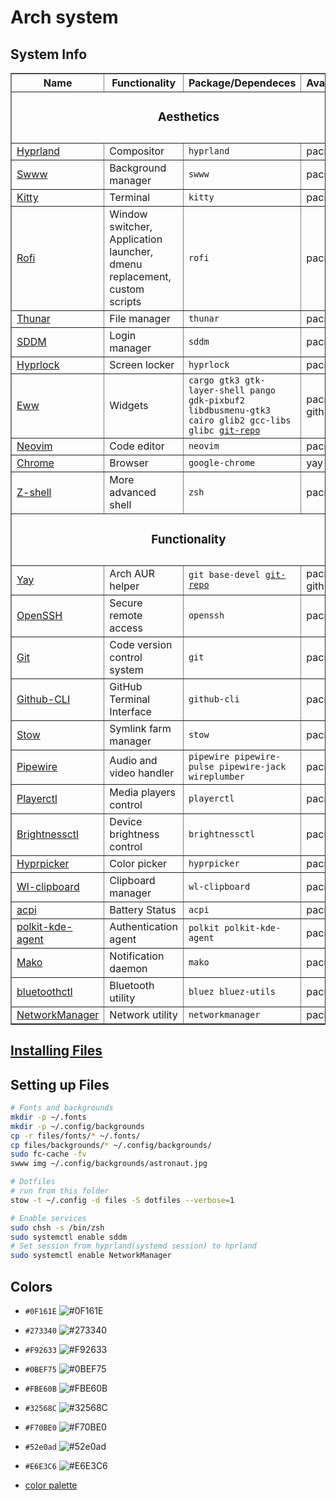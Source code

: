 # Arch system

## System Info
<table border="1">
  <thead>
    <tr>
      <th>Name</th>
      <th>Functionality</th>
      <th>Package/Dependeces</th>
      <th>Availability</th>
    </tr>
  </thead>
  <tbody>
    <tr>
        <td colspan=4><h3 style="text-align:center;">Aesthetics<h3></td>
    </tr>
    <tr>
      <td><a href="https://hyprland.org/">Hyprland</a></td>
      <td>Compositor</td>
      <td><code>hyprland</code></td>
      <td>pacman</td>
    </tr>
    <tr>
      <td><a href="https://github.com/GhostNaN/mpvpaper">Swww</a></td>
      <td>Background manager</td>
      <td><code>swww</code></td>
      <td>pacman</td>
    </tr>
    <tr>
      <td><a href="https://github.com/kovidgoyal/kitty">Kitty</a></td>
      <td>Terminal</td>
      <td><code>kitty</code></td>
      <td>pacman</td>
    </tr>
    <tr>
      <td><a href="https://github.com/davatorium/rofi">Rofi</a></td>
      <td>Window switcher, Application launcher, dmenu replacement, custom scripts</td>
      <td><code>rofi</code></td>
      <td>pacman</td>
    </tr>
    <tr>
      <td><a href="https://github.com/xfce-mirror/thunar">Thunar</a></td>
      <td>File manager</td>
      <td><code>thunar</code></td>
      <td>pacman</td>
    </tr>
    <tr>
      <td><a href="https://github.com/sddm/sddm">SDDM</a></td>
      <td>Login manager</td>
      <td><code>sddm</code></td>
      <td>pacman</td>
    </tr>
    <tr>
      <td><a href="https://github.com/hyprwm/hyprlock">Hyprlock</a></td>
      <td>Screen locker</td>
      <td><code>hyprlock</code></td>
      <td>pacman</td>
    </tr>
    <tr>
      <td><a href="https://github.com/elkowar/eww?tab=readme-ov-file">Eww</a></td>
      <td>Widgets</td>
      <td><code>cargo gtk3 gtk-layer-shell pango gdk-pixbuf2 libdbusmenu-gtk3 cairo glib2 gcc-libs glibc <a href="https://github.com/elkowar/eww?tab=readme-ov-file">git-repo</a></code></td>
      <td>pacman, github</td>
    </tr>
    <tr>
      <td><a href="https://github.com/neovim/neovim">Neovim</a></td>
      <td>Code editor</td>
      <td><code>neovim</code></td>
      <td>pacman</td>
    </tr>
    <tr>
      <td><a href="https://www.google.com/chrome/?brand=FHFK&ds_kid=43700078760035676&gad_source=1&gclid=Cj0KCQiAuou6BhDhARIsAIfgrn5arVJiSJFJjHgIOX8GFqG4ox2z7cb-GxT9lPCC4YlKvheOTRZha2QaAssBEALw_wcB&gclsrc=aw.ds">Chrome</a></td>
      <td>Browser</td>
      <td><code>google-chrome</code></td>
      <td>yay</td>
    </tr>
    <tr>
      <td><a href="https://wiki.archlinux.org/title/Zsh">Z-shell</a></td>
      <td>More advanced shell</td>
      <td><code>zsh</code></td>
      <td>pacman</td>
    </tr>
    <tr>
        <td colspan=4><h3 style="text-align:center;">Functionality<h3></td>
    </tr>
    <tr>
      <td><a href="https://github.com/Jguer/yay">Yay</a></td>
      <td>Arch AUR helper</td>
      <td><code>git base-devel <a href="https://aur.archlinux.org/yay.git">git-repo</a></code></td>
      <td>pacman, github</td>
    </tr>
    <tr>
      <td><a href="https://github.com/openssh/openssh-portable">OpenSSH</a></td>
      <td>Secure remote access</td>
      <td><code>openssh</code></td>
      <td>pacman</td>
    </tr>
    <tr>
      <td><a href="https://git-scm.com/downloads/linux">Git</a></td>
      <td>Code version control system</td>
      <td><code>git</code></td>
      <td>pacman</td>
    </tr>
    <tr>
      <td><a href="https://github.com/cli/cli#installation">Github-CLI</a></td>
      <td>GitHub Terminal Interface</td>
      <td><code>github-cli</code></td>
      <td>pacman</td>
    </tr>
    <tr>
      <td><a href="https://github.com/aspiers/stow">Stow</a></td>
      <td>Symlink farm manager</td>
      <td><code>stow</code></td>
      <td>pacman</td>
    </tr>
    <tr>
      <td><a href="https://github.com/PipeWire/pipewire">Pipewire</a></td>
      <td>Audio and video handler</td>
      <td><code>pipewire pipewire-pulse pipewire-jack wireplumber</code></td>
      <td>pacman</td>
    </tr>
    <tr>
      <td><a href="https://github.com/altdesktop/playerctl">Playerctl</a></td>
      <td>Media players control</td>
      <td><code>playerctl</code></td>
      <td>pacman</td>
    </tr>
    <tr>
      <td><a href="https://github.com/Hummer12007/brightnessctl">Brightnessctl</a></td>
      <td>Device brightness control</td>
      <td><code>brightnessctl</code></td>
      <td>pacman</td>
    </tr>
    <tr>
      <td><a href="https://github.com/hyprwm/hyprpicker">Hyprpicker</a></td>
      <td>Color picker</td>
      <td><code>hyprpicker</code></td>
      <td>pacman</td>
    </tr>
    <tr>
      <td><a href="https://github.com/bugaevc/wl-clipboard">Wl-clipboard</a></td>
      <td>Clipboard manager</td>
      <td><code>wl-clipboard</code></td>
      <td>pacman</td>
    </tr>
    <tr>
      <td><a href="https://pkgs.org/download/acpi">acpi</a></td>
      <td>Battery Status</td>
      <td><code>acpi</code></td>
      <td>pacman</td>
    </tr>
    <tr>
      <td><a href="https://github.com/KDE/polkit-kde-agent-1/">polkit-kde-agent</a></td>
      <td>Authentication agent</td>
      <td><code>polkit polkit-kde-agent</code></td>
      <td>pacman</td>
    </tr>
    <tr>
      <td><a href="https://github.com/emersion/mako">Mako</a></td>
      <td>Notification daemon</td>
      <td><code>mako</code></td>
      <td>pacman</td>
    </tr>
    <tr>
      <td><a href="https://wiki.archlinux.org/title/Bluetooth">bluetoothctl</a></td>
      <td>Bluetooth utility</td>
      <td><code>bluez bluez-utils</code></td>
      <td>pacman</td>
    </tr>
    <tr>
      <td><a href="https://wiki.archlinux.org/title/NetworkManager">NetworkManager</a></td>
      <td>Network utility</td>
      <td><code>networkmanager</code></td>
      <td>pacman</td>
    </tr>
  </tbody>
</table>

## [Installing Files](./Install.md)

## Setting up Files

```bash
# Fonts and backgrounds
mkdir -p ~/.fonts
mkdir -p ~/.config/backgrounds
cp -r files/fonts/* ~/.fonts/
cp files/backgrounds/* ~/.config/backgrounds/
sudo fc-cache -fv
swww img ~/.config/backgrounds/astronaut.jpg
```

```bash
# Dotfiles
# run from this folder
stow -t ~/.config -d files -S dotfiles --verbose=1
```

```bash
# Enable services
sudo chsh -s /bin/zsh
sudo systemctl enable sddm
# Set session from hyprland(systemd session) to hprland
sudo systemctl enable NetworkManager
```

## Colors

- `#0F161E` ![#0F161E](https://placehold.co/100x20/0F161E/0F161E.png)
- `#273340` ![#273340](https://placehold.co/100x20/273340/273340.png)
- `#F92633` ![#F92633](https://placehold.co/100x20/F92633/F92633.png)
- `#0BEF75` ![#0BEF75](https://placehold.co/100x20/0BEF75/0BEF75.png)
- `#FBE60B` ![#FBE60B](https://placehold.co/100x20/FBE60B/FBE60B.png)
- `#32568C` ![#32568C](https://placehold.co/100x20/32568C/32568C.png)
- `#F70BE0` ![#F70BE0](https://placehold.co/100x20/F70BE0/F70BE0.png)
- `#52e0ad` ![#52e0ad](https://placehold.co/100x20/52e0ad/52e0ad.png)
- `#E6E3C6` ![#E6E3C6](https://placehold.co/100x20/E6E3C6/E6E3C6.png)

- [color palette](https://coolors.co/0f161e-273340-e6e3c6-32568c-20dfaf-1dc973-dada0b-fda24a-c322c3-c63939)